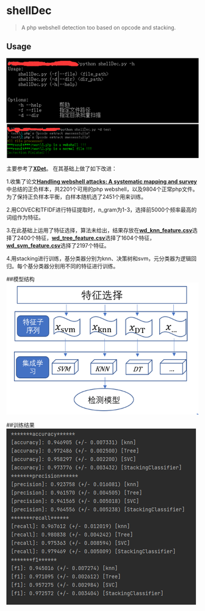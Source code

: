 # shellDec
> A php webshell detection too based on opcode and stacking.

## Usage
<img src="pic/help.png">
<img src="pic/test.png">


主要参考了<a href="https://github.com/inspiringz/XDet"><strong>XDet</strong></a>。
在其基础上做了如下改进：


1.收集了论文<a href="https://www.sciencedirect.com/science/article/pii/S0167404821001905"><strong>Handling webshell attacks: A systematic mapping and survey</strong></a>中总结的正负样本，共2201个可用的php webshell，以及9804个正常php文件。为了保持正负样本平衡，白样本随机选了2451个用来训练。
    
    
2.用COVEC和TFIDF进行特征提取时，n_gram为1-3，选择前5000个频率最高的词组作为特征。
    
    
3.在此基础上运用了特征选择，算法未给出，结果存放在<a href="data/wd_knn_feature.csv"><strong>wd_knn_feature.csv</strong></a>选择了2400个特征，<a href="data/wd_tree_feature.csv"><strong>wd_tree_feature.csv</strong></a>选择了1604个特征，<a href="data/wd_svm_feature.csv"><strong>wd_svm_feature.csv</strong></a>选择了2197个特征。
    
    
4.用stacking进行训练，基分类器分别为knn、决策树和svm，元分类器为逻辑回归。每个基分类器分别用不同的特征进行训练。


##模型结构
<img src="pic/model.png">



##训练结果
<img src="pic/train.png">

